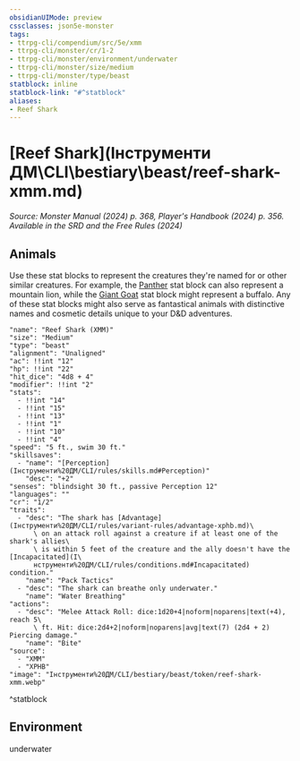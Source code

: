```yaml
---
obsidianUIMode: preview
cssclasses: json5e-monster
tags:
- ttrpg-cli/compendium/src/5e/xmm
- ttrpg-cli/monster/cr/1-2
- ttrpg-cli/monster/environment/underwater
- ttrpg-cli/monster/size/medium
- ttrpg-cli/monster/type/beast
statblock: inline
statblock-link: "#^statblock"
aliases:
- Reef Shark
---
```

# [Reef Shark](Інструменти ДМ\CLI\bestiary\beast/reef-shark-xmm.md)
*Source: Monster Manual (2024) p. 368, Player's Handbook (2024) p. 356. Available in the <span title='Systems Reference Document (5.2)'>SRD</span> and the Free Rules (2024)*  

## Animals

Use these stat blocks to represent the creatures they're named for or other similar creatures. For example, the [Panther](Інструменти%20ДМ/CLI/bestiary/beast/panther-xmm.md) stat block can also represent a mountain lion, while the [Giant Goat](Інструменти%20ДМ/CLI/bestiary/beast/giant-goat-xmm.md) stat block might represent a buffalo. Any of these stat blocks might also serve as fantastical animals with distinctive names and cosmetic details unique to your D&D adventures.

```statblock
"name": "Reef Shark (XMM)"
"size": "Medium"
"type": "beast"
"alignment": "Unaligned"
"ac": !!int "12"
"hp": !!int "22"
"hit_dice": "4d8 + 4"
"modifier": !!int "2"
"stats":
  - !!int "14"
  - !!int "15"
  - !!int "13"
  - !!int "1"
  - !!int "10"
  - !!int "4"
"speed": "5 ft., swim 30 ft."
"skillsaves":
  - "name": "[Perception](Інструменти%20ДМ/CLI/rules/skills.md#Perception)"
    "desc": "+2"
"senses": "blindsight 30 ft., passive Perception 12"
"languages": ""
"cr": "1/2"
"traits":
  - "desc": "The shark has [Advantage](Інструменти%20ДМ/CLI/rules/variant-rules/advantage-xphb.md)\
      \ on an attack roll against a creature if at least one of the shark's allies\
      \ is within 5 feet of the creature and the ally doesn't have the [Incapacitated](І\
      нструменти%20ДМ/CLI/rules/conditions.md#Incapacitated) condition."
    "name": "Pack Tactics"
  - "desc": "The shark can breathe only underwater."
    "name": "Water Breathing"
"actions":
  - "desc": "Melee Attack Roll: dice:1d20+4|noform|noparens|text(+4), reach 5\
      \ ft. Hit: dice:2d4+2|noform|noparens|avg|text(7) (2d4 + 2) Piercing damage."
    "name": "Bite"
"source":
  - "XMM"
  - "XPHB"
"image": "Інструменти%20ДМ/CLI/bestiary/beast/token/reef-shark-xmm.webp"
```
^statblock

## Environment

underwater